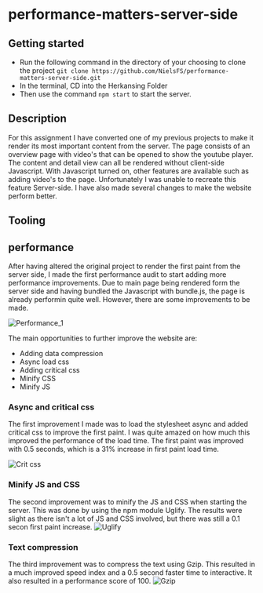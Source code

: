 # performance-matters-server-side
## Getting started
* Run the following command in the directory of your choosing to clone the project `git clone https://github.com/NielsFS/performance-matters-server-side.git`
* In the terminal, CD into the Herkansing Folder
* Then use the command `npm start` to start the server. 

## Description
For this assignment I have converted one of my previous projects to make it render its most important content from the server. The page consists of an overview page with video's that can be opened to show the youtube player. The content and detail view can all be rendered without client-side Javascript. With Javascript turned on, other features are available such as adding video's to the page. Unfortunately I was unable to recreate this feature Server-side. I have also made several changes to make the website perform better.

## Tooling 

## performance

After having altered the original project to render the first paint from the server side, I made the first performance audit to start adding more performance improvements. Due to main page being rendered form the server side and having bundled the Javascript with bundle.js, the page is already performin quite well. However, there are some improvements to be made.

![Performance_1](https://lh3.googleusercontent.com/1RgZ5DieoOTWNEyMrVdqlPv10OCRLmzLHApGaEiLQLv1GfJ8mirHqKYvHjYmQEex6aUZi4ZIbOOGFFl1s-rvMe9wFnXwcXTbYShtW1VncGmDmVOY5ULG6STwGWV--Y5oKi7vzwIIzARRgVIqSBnjTUfYPaHit9D4VO0h6Ol2McgP05fLzijo8-1xaSNdf8BUpvc1co-nH4Y8sitU9sKN6j46SabJZ8HeIldpsCZwoR9hxYgb_luNpiyDoY2UaQYQ8yMUSB8d01CzpUTFxXTWMHSeeYvTZIpM6b0urqA3_zDCcxz6x2qAzoa_tH-4pIToY0RlNxjHodd0NJT5VilFic5iPoWVhHV_rUkZmIEQQh1EuL2TUp0tj2ePA36SNg5Sj1KWgycEeL0g_2t72rOh0VHkx3NpnOd3AKU8RTCqB24psv6pJ56WNy0ZYDhCuTiQfRz1zi-mO37GX8PPvn1IvLJMFbd-e4kbPV37hi9PXJc_qXwuZwq4GvgxFDPm6vcwferXSBGOd3ET-osjOirRPx79bJ4k4XYlPaVoXaoV7vsYIrD_Z_2Z3L58kmngXs9zu3Cy7vWjYbZ48444Qjal-jNYOpJSrnfYArQ4G9PRGbD4mJJKFw0Vu3Y8JQl9motRduHkLekg87lDIiHJEBjWzfQ8-muzpKE=w1190-h1316-no)


The main opportunities to further improve the website are:
* Adding data compression
* Async load css
* Adding critical css
* Minify CSS 
* Minify JS

### Async and critical css
The first improvement I made was to load the stylesheet async and added critical css to improve the first paint. I was quite amazed on how much this improved the performance of the load time. The first paint was improved with 0.5 seconds, which is a 31% increase in first paint load time. 

![Crit css](https://lh3.googleusercontent.com/CKUAnGT88fkwrpBduDPEWL-dJnaXj6RztnZlshS3gSDfbLUBO69o_9HlVZDZBPA0GSgCigWT3kQmHVathvfVxezsld8OpDwrTlRkHCDe3pp-QYumayx7iK5wPwnTyxUN8ebiEkhHIDYN2Wj2FvV_PgQTbhK5c1Gg3zQciAJyHk6M-iQXwwJqrsJ_s_xGjjfyxnacG4p0f7KMoTuYdzJc1Cv8I3EElPjKwYayvLcB5Gtkqe46XLVMvtNEo79SuXNjtWyvQNTPnLvLGruryPeVFvPKdLQOP0Qf3puvNb1rszm8Pt-UALWWyLEkm1Eg115jDp_HEb8Hq4Ro8_PYJRztGgrrvQyEqJ63IEdbsr9feYPKzs855x9cgiMqToIHUO1cgCOf7mw3i-NWRlQ3SktkTwpR53nmvJcLJnpuaTbrRXi4jA6k4RaYMp4Q7UwqNHzUBU_f10qyLuOfxgCCSXkbo6PjfT8MIWL7dguhrFwfkaZ-VoHb_AEI_QSmYw-TTvb4Qw0u9ehkQu5VrqzjMPFxDCAhaMUuPyvW5_6vbgyNclAiujDI1Cz42i31XZNpMRTcQWeJersIXWbZwm8ebeXrVhxecsWPokzTD8Ad4ilV2DT4r1wESDV7llrtKQwjjHkZzit_XWw0ZFGpSV8rzulNpoQOuUiZmZQ=w1194-h554-no)

### Minify JS and CSS
The second improvement was to minify the JS and CSS when starting the server. This was done by using the npm module Uglify. The results were slight as there isn't a lot of JS and CSS involved, but there was still a 0.1 secon first paint increase.
![Uglify](https://lh3.googleusercontent.com/3Pc_W2qOzcZzSiu-O6dvlFY3wgIPx8r_Tt6yFa75BuPWCy1p8V_aQ-CBIMnm1KsUOxvryN6Flsej56AXTvRS6Lv1m6tHwC9QamEk37hkr7XGKr6AAaQMugmoyh0glPJNydmMql1fKuyEi9cA9XTkOQMgOJI_tswI8fxxRUXh39GZtTf8JoFxF0sZgLKUFgSpoHjK3TE1O7WKvaRtl5vCAfQLX4pjO9Ijv6xmBjYJ-ZEYukLydMdkmVJIbdv-Tf4ycDy0UPdLC3eSuW7r3r7iL-LSTx8RSuK8vZjQ2Y9Msz-P0GAVWR8r6bKVHJVQrm2CMpD7_tHNsiA0L3IctB_5AWblW4kqtncAfaOYM8uaNIEpB8-LdQbAxZk_uDwt6aASeI9GWVZhWmmGSJtX10oFiCjvjjjG53kkT9iMHKiASsd5iIbWCkh1rpE3Q5MoHjJIRVHwxdwUMDtUxAbjQCN2lfCrZ1BgFQ7Se9D9wGMLFkls3dQmL_nX8ccMIiRE1ncVN5Alsoymim8wonQYlnq-nBFS_Q93fm4v5SNqbJXB35p0D4IjPvqcQP5nXxaetSx6TxHVRcw9TFOcme2UfcgrFNZOE0h-Yix24j_0oarKQik8silXq0G4Q45fO0ko4nSL9vnWiwEPZAr1uuDiTd3Ere7NhDIj9Aw=w1202-h520-no)

### Text compression
The third improvement was to compress the text using Gzip. This resulted in a much improved speed index and a 0.5 second faster time to interactive. It also resulted in a performance score of 100.
![Gzip](https://lh3.googleusercontent.com/g39iuvW_vFCdK9ViB0kz3PE_JbBpswaAmSzsi6IPZghHlPBEoIp_Z9Y2F5WeTRX1QcElcABpVAVtZyttoriVQqPCEtJCQyq-KXWzKikZ4DTCyaGqzwdAXWRyMH0XMRWip2C8aRFfFpp8Jjq1TfJiAWT079j58qCfM7WoFzr39h49f0lB4LkeQ05kVtFO6tnLD1YaeOPPjMHyiWpUf55dinvhYDe1VdO5H7mrqQZhMx5UlkJ4ZyNV_5r3uMAwwTDUQCs4pBubsPaGaIpaaZdHM4xbxyeWScw5JdILZagm4EeQbgqXRJcMOezswUurBJCuPn4P5we7OhuzjHPF3ecf-ynoZSZ5QrwZ2R_k5CjXbVwF9DdX9VW3vVfxqF5-bAeTJ63MctkEC9H8FoNc7WspsEAbEM9sJ0rhfYNrEr9U6S9j-gpqRmzBqM74BNa0wMtMfbzexkN1kbkzVozZ6pg3QyAC8SjJkSvwPgXd2G-1l9xkes2WbOpnUlx7V-x_mzOq_N7QghtqKlST22LObsiDt1Nn6Z9tKullsc6cPqZKTPKEt_4RP7mGogr-UOFAXip0s1nqGhrpuGCqK_pHlRCT9DbrmePPnprn42RMCgZJrv-5_d70j6jxkUiD81OgXqO3T1Uknq0ND_nFbmfBNR05jA5jo1e7Ysc=w1202-h520-no)
